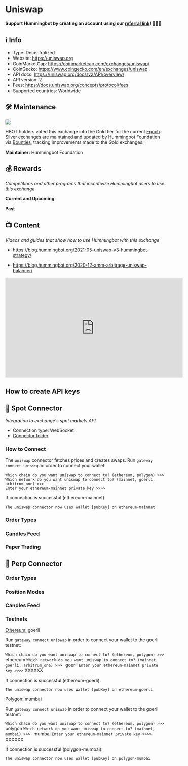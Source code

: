 # Uniswap

**Support Hummingbot by creating an account using our [referral link](https://uniswap.org/)!** 🙏🙏🙏

## ℹ️ Info

- Type: Decentralized
- Website: <https://uniswap.org>
- CoinMarketCap: <https://coinmarketcap.com/exchanges/uniswap/>
- CoinGecko: <https://www.coingecko.com/en/exchanges/uniswap>
- API docs: <https://uniswap.org/docs/v2/API/overview/>
- API version: 2
- Fees: <https://docs.uniswap.org/concepts/protocol/fees>
- Supported countries: Worldwide

## 🛠 Maintenance

![](https://img.shields.io/static/v1?label=Hummingbot&message=GOLD&color=yellow)

HBOT holders voted this exchange into the Gold tier for the current [Epoch](/governance/epochs). Silver exchanges are maintained and updated by Hummingbot Foundation via [Bounties](/governance/polls), tracking improvements made to the Gold exchanges.

**Maintainer:** Hummingbot Foundation

## 💰 Rewards
*Competitions and other programs that incentivize Hummingbot users to use this exchange*

**Current and Upcoming**



**Past**



## 📺 Content
*Videos and guides that show how to use Hummingbot with this exchange*

* https://blog.hummingbot.org/2021-05-uniswap-v3-hummingbot-strategy/

* https://blog.hummingbot.org/2020-12-amm-arbitrage-uniswap-balancer/

<iframe width="560" height="315" src="https://www.youtube.com/embed/D05kKp-f2vg" title="YouTube video player" frameborder="0" allow="accelerometer; autoplay; clipboard-write; encrypted-media; gyroscope; picture-in-picture; web-share" allowfullscreen></iframe>

## How to create API keys

## 🔀 Spot Connector
*Integration to exchange's spot markets API*

- Connection type: WebSocket
- [Connector folder](https://github.com/hummingbot/gateway/blob/main/src/connectors/uniswap)

### How to Connect

The `uniswap` connector fetches prices and creates swaps. Run `gateway connect uniswap` in order to connect your wallet:

```
Which chain do you want uniswap to connect to? (ethereum, polygon) >>> 
Which network do you want uniswap to connect to? (mainnet, goerli, arbitrum_one) >>>
Enter your ethereum-mainnet private key >>>>
```

If connection is successful (ethereum-mainnet):
```
The uniswap connector now uses wallet [pubKey] on ethereum-mainnet
```


### Order Types


### Candles Feed

### Paper Trading


## 🔀 Perp Connector


### Order Types


### Position Modes


### Candles Feed


### Testnets

[Ethereum:](/chains/ethereum) goerli

Run `gateway connect uniswap` in order to connect your wallet to the goerli testnet:

`Which chain do you want uniswap to connect to? (ethereum, polygon) >>>` ethereum
`Which network do you want uniswap to connect to? (mainnet, goerli, arbitrum_one) >>> ` goerli
`Enter your ethereum-mainnet private key >>>>` XXXXXX

If connection is successful (ethereum-goerli):

```
The uniswap connector now uses wallet [pubKey] on ethereum-goerli
```

[Polygon:](/chains/polygon) mumbai

Run `gateway connect uniswap` in order to connect your wallet to the goerli testnet:

`Which chain do you want uniswap to connect to? (ethereum, polygon) >>>` polygon
`Which network do you want uniswap to connect to? (mainnet, mumbai) >>> ` mumbai
`Enter your ethereum-mainnet private key >>>>` XXXXXX

If connection is successful (polygon-mumbai):

```
The uniswap connector now uses wallet [pubKey] on polygon-mumbai
```
